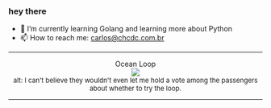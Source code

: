 ### hey there 

- :seedling: I’m currently learning Golang and learning more about Python
- :mailbox: How to reach me: carlos@chcdc.com.br


---


<!-- xkcd -->
<p align="center">Ocean Loop</br><img src=https://imgs.xkcd.com/comics/ocean_loop.png></br><font size =2>alt: I can't believe they wouldn't even let me hold a vote among the passengers about whether to try the loop.</br></font></p></table></p> 


<!-- xkcd -->
---
